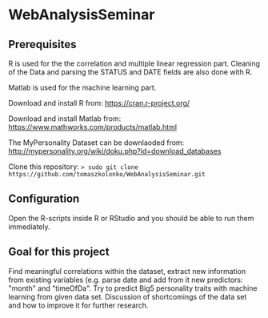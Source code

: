 WebAnalysisSeminar
==================

## Prerequisites

R is used for the the correlation and multiple linear regression part. Cleaning of the Data and parsing the STATUS and DATE fields are also done with R.

Matlab is used for the machine learning part.

Download and install R from: https://cran.r-project.org/

Download and install Matlab from: https://www.mathworks.com/products/matlab.html

The MyPersonality Dataset can be downlaoded from: http://mypersonality.org/wiki/doku.php?id=download_databases

Clone this repository: `> sudo git clone https://github.com/tomaszkolonko/WebAnalysisSeminar.git`

## Configuration

Open the R-scripts inside R or RStudio and you should be able to run them immediately.

## Goal for this project

Find meaningful correlations within the dataset, extract new information from existing variables (e.g. parse date and add from it new predictors: "month" and "timeOfDa". Try to predict Big5 personality traits with machine learning from given data set. Discussion of shortcomings of the data set and how to improve it for further research.
